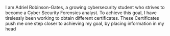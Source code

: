 I am Adriel Robinson-Gates, a growing cybersecurity student who strives to become a Cyber Security Forensics analyst.
To achieve this goal, I have tirelessly been working to obtain different certificates.
These Certificates push me one step closer to achieving my goal, by placing information in my head
